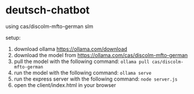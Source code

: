 # deutsch-chatbot
using cas/discolm-mfto-german slm 


setup:
1. download ollama https://ollama.com/download
2. download the model from https://ollama.com/cas/discolm-mfto-german
3. pull the model with the following command:
```ollama pull cas/discolm-mfto-german```
4. run the model with the following command:
```ollama serve```
5. run the express server with the following command:
```node server.js```
6. open the client/index.html in your browser
